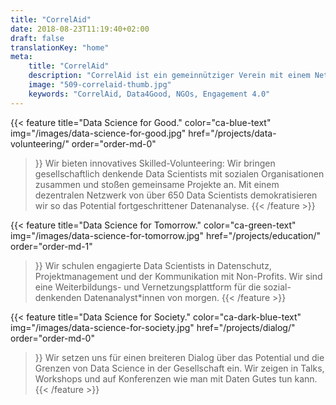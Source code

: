 ```yaml
---
title: "CorrelAid"
date: 2018-08-23T11:19:40+02:00
draft: false
translationKey: "home"
meta:
    title: "CorrelAid"
    description: "CorrelAid ist ein gemeinnütziger Verein mit einem Netzwerk von 1400 ehrenamtlichen Datenanalyst*innen."
    image: "509-correlaid-thumb.jpg"
    keywords: "CorrelAid, Data4Good, NGOs, Engagement 4.0"
---
```


{{< feature 
    title="Data Science for Good." 
    color="ca-blue-text"
    img="/images/data-science-for-good.jpg"
    href="/projects/data-volunteering/"
    order="order-md-0"
>}}
    Wir bieten innovatives Skilled-Volunteering: Wir bringen gesellschaftlich denkende Data Scientists mit sozialen Organisationen zusammen und stoßen gemeinsame Projekte an. Mit einem dezentralen Netzwerk von über 650 Data Scientists demokratisieren wir so das Potential fortgeschrittener Datenanalyse.
{{< /feature >}}

{{< feature 
    title="Data Science for Tomorrow."
    color="ca-green-text"
    img="/images/data-science-for-tomorrow.jpg"
    href="/projects/education/"
    order="order-md-1"
>}}
    Wir schulen engagierte Data Scientists in Datenschutz, Projektmanagement und der Kommunikation mit
    Non-Profits. Wir sind eine Weiterbildungs- und Vernetzungsplattform für die sozial-denkenden
    Datenanalyst\*innen von morgen.
{{< /feature >}}

{{< feature 
    title="Data Science for Society." 
    color="ca-dark-blue-text"
    img="/images/data-science-for-society.jpg"
    href="/projects/dialog/"
    order="order-md-0"
>}}
    Wir setzen uns für einen breiteren Dialog über das Potential und die Grenzen von Data Science in
    der Gesellschaft ein. Wir zeigen in Talks, Workshops und auf Konferenzen wie man mit
    Daten Gutes tun kann.
{{< /feature >}}